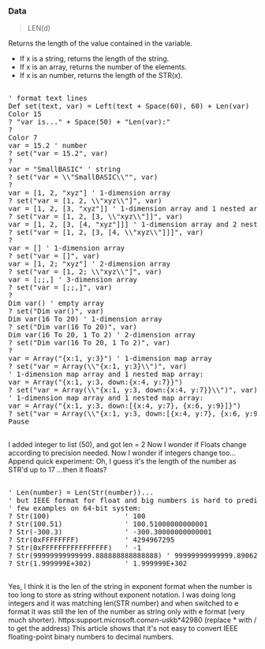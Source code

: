 ### Data

> LEN(d)

Returns the length of the value contained in the variable.


* If x is a string, returns the length of the string.
* If x is an array, returns the number of the elements.
* If x is an number, returns the length of the STR(x).

<pre>

' format text lines
Def set(text, var) = Left(text + Space(60), 60) + Len(var)  
Color 15 
? "var is..." + Space(50) + "Len(var):"
?
Color 7
var = 15.2 ' number
? set("var = 15.2", var)
?
var = "SmallBASIC" ' string
? set("var = \\"SmallBASIC\\"", var)
?
var = [1, 2, "xyz"] ' 1-dimension array
? set("var = [1, 2, \\"xyz\\"]", var)
var = [1, 2, [3, "xyz"]] ' 1-dimension array and 1 nested array
? set("var = [1, 2, [3, \\"xyz\\"]]", var)
var = [1, 2, [3, [4, "xyz"]]] ' 1-dimension array and 2 nested arrays
? set("var = [1, 2, [3, [4, \\"xyz\\"]]]", var)
?
var = [] ' 1-dimension array
? set("var = []", var)
var = [1, 2; "xyz"] ' 2-dimension array
? set("var = [1, 2; \\"xyz\\"]", var)
var = [;;,] ' 3-dimension array
? set("var = [;;,]", var)
?
Dim var() ' empty array
? set("Dim var()", var)
Dim var(16 To 20) ' 1-dimension array
? set("Dim var(16 To 20)", var)
Dim var(16 To 20, 1 To 2) ' 2-dimension array
? set("Dim var(16 To 20, 1 To 2)", var)
?
var = Array("{x:1, y:3}") ' 1-dimension map array
? set("var = Array(\\"{x:1, y:3}\\")", var)
' 1-dimension map array and 1 nested map array:
var = Array("{x:1, y:3, down:{x:4, y:7}}") 
? set("var = Array(\\"{x:1, y:3, down:{x:4, y:7}}\\")", var)
' 1-dimension map array and 1 nested map array:
var = Array("{x:1, y:3, down:[{x:4, y:7}, {x:6, y:9}]}")
? set("var = Array(\\"{x:1, y:3, down:[{x:4, y:7}, {x:6, y:9}]}\\")", var)
Pause

</pre>

I added integer to list (50), and got  len = 2
Now I wonder if Floats change according to precision needed.
Now I wonder if integers change too...
Append quick experiment:
Oh, I guess it's the length of the number as STR'd up to 17 ...then it floats?
<pre>

' Len(number) = Len(Str(number))...
' but IEEE format for float and big numbers is hard to predict...
' few examples on 64-bit system:
? Str(100)                  ' 100
? Str(100.51)               ' 100.51000000000001
? Str(-300.3)               ' -300.30000000000001
? Str(0xFFFFFFFF)           ' 4294967295
? Str(0xFFFFFFFFFFFFFFFF)   ' -1
? Str(99999999999999.888888888888888) ' 99999999999999.890625
? Str(1.999999E+302)        ' 1.999999E+302

</pre>

Yes, I think it is the len of the string in exponent format when the number is too long to store as string without exponent notation.
I was doing long integers and it was matching len(STR number) and when switched to e format it was still the len of the number as string only with e format (very much shorter).
https:support.microsoft.com*en-us*kb*42980
(replace * with / to get the address)
This article shows that it's not easy to convert IEEE floating-point binary numbers to decimal numbers.
